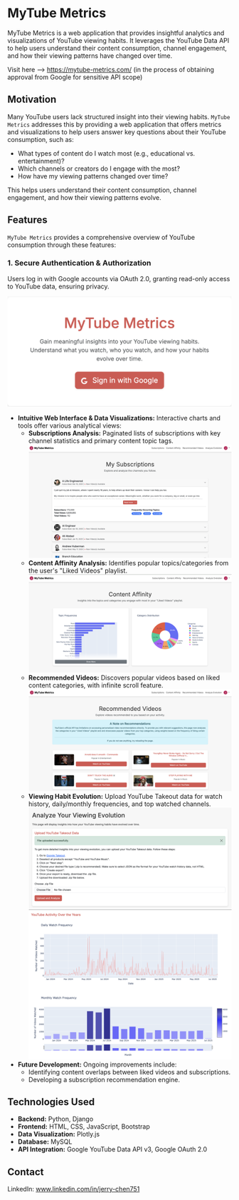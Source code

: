 # MyTube Metrics

MyTube Metrics is a web application that provides insightful analytics and visualizations of YouTube viewing habits. It leverages the YouTube Data API to help users understand their content consumption, channel engagement, and how their viewing patterns have changed over time.

Visit here --> https://mytube-metrics.com/
(in the process of obtaining approval from Google for sensitive API scope)

## Motivation

Many YouTube users lack structured insight into their viewing habits. `MyTube Metrics` addresses this by providing a web application that offers metrics and visualizations to help users answer key questions about their YouTube consumption, such as:

- What types of content do I watch most (e.g., educational vs. entertainment)?
- Which channels or creators do I engage with the most?
- How have my viewing patterns changed over time?

This helps users understand their content consumption, channel engagement, and how their viewing patterns evolve.

## Features

`MyTube Metrics` provides a comprehensive overview of YouTube consumption through these features:

### 1. Secure Authentication & Authorization

Users log in with Google accounts via OAuth 2.0, granting read-only access to YouTube data, ensuring privacy.

![Login Page](assets/login.png)

- **Intuitive Web Interface & Data Visualizations:** Interactive charts and tools offer various analytical views:
  - **Subscriptions Analysis:** Paginated lists of subscriptions with key channel statistics and primary content topic tags.
    ![Subscriptions List](assets/subscriptions.png)
  - **Content Affinity Analysis:** Identifies popular topics/categories from the user's "Liked Videos" playlist.
    ![Content Affinity Chart](assets/content_affinity.png)
  - **Recommended Videos:** Discovers popular videos based on liked content categories, with infinite scroll feature.
    ![Recommended Videos](assets/recommended_videos.png)
  - **Viewing Habit Evolution:** Upload YouTube Takeout data for watch history, daily/monthly frequencies, and top watched channels.
    ![Takeout Upload](assets/file_upload.png)
    ![Activity History Chart](assets/activity_history.png)
- **Future Development:** Ongoing improvements include:
  - Identifying content overlaps between liked videos and subscriptions.
  - Developing a subscription recommendation engine.

## Technologies Used

- **Backend:** Python, Django
- **Frontend:** HTML, CSS, JavaScript, Bootstrap
- **Data Visualization:** Plotly.js
- **Database:** MySQL
- **API Integration:** Google YouTube Data API v3, Google OAuth 2.0

## Contact

LinkedIn: www.linkedin.com/in/jerry-chen751
